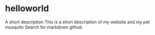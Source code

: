 # helloworld
A short description
This is a short description of my website and my pet musquito 
Search for markdown github
